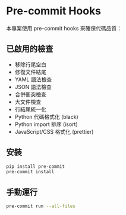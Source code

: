 # Pre-commit Hooks

本專案使用 pre-commit hooks 來確保代碼品質：

## 已啟用的檢查
- 移除行尾空白
- 修復文件結尾
- YAML 語法檢查
- JSON 語法檢查  
- 合併衝突檢查
- 大文件檢查
- 行結尾統一化
- Python 代碼格式化 (black)
- Python import 排序 (isort)
- JavaScript/CSS 格式化 (prettier)

## 安裝
```bash
pip install pre-commit
pre-commit install
```

## 手動運行
```bash
pre-commit run --all-files
```
